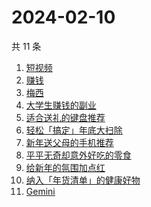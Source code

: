 # 2024-02-10

共 11 条

<!-- BEGIN -->
<!-- 最后更新时间 Sat Feb 10 2024 10:11:22 GMT+0800 (China Standard Time) -->

1. [短视频](https://www.zhihu.com/search?q=%E7%9F%AD%E8%A7%86%E9%A2%91)
1. [赚钱](https://www.zhihu.com/search?q=%E8%B5%9A%E9%92%B1)
1. [梅西](https://www.zhihu.com/search?q=%E6%A2%85%E8%A5%BF)
1. [大学生赚钱的副业](https://www.zhihu.com/search?q=%E5%A4%A7%E5%AD%A6%E7%94%9F%E8%B5%9A%E9%92%B1%E7%9A%84%E5%89%AF%E4%B8%9A)
1. [适合送礼的键盘推荐](https://www.zhihu.com/search?q=%E9%80%82%E5%90%88%E9%80%81%E7%A4%BC%E7%9A%84%E9%94%AE%E7%9B%98%E6%8E%A8%E8%8D%90)
1. [轻松「搞定」年底大扫除](https://www.zhihu.com/search?q=%E8%BD%BB%E6%9D%BE%E3%80%8C%E6%90%9E%E5%AE%9A%E3%80%8D%E5%B9%B4%E5%BA%95%E5%A4%A7%E6%89%AB%E9%99%A4)
1. [新年送父母的手机推荐](https://www.zhihu.com/search?q=%E6%96%B0%E5%B9%B4%E9%80%81%E7%88%B6%E6%AF%8D%E7%9A%84%E6%89%8B%E6%9C%BA%E6%8E%A8%E8%8D%90)
1. [平平无奇却意外好吃的零食](https://www.zhihu.com/search?q=%E5%B9%B3%E5%B9%B3%E6%97%A0%E5%A5%87%E5%8D%B4%E6%84%8F%E5%A4%96%E5%A5%BD%E5%90%83%E7%9A%84%E9%9B%B6%E9%A3%9F)
1. [给新年的氛围加点红](https://www.zhihu.com/search?q=%E7%BB%99%E6%96%B0%E5%B9%B4%E7%9A%84%E6%B0%9B%E5%9B%B4%E5%8A%A0%E7%82%B9%E7%BA%A2)
1. [纳入「年货清单」的健康好物](https://www.zhihu.com/search?q=%E7%BA%B3%E5%85%A5%E3%80%8C%E5%B9%B4%E8%B4%A7%E6%B8%85%E5%8D%95%E3%80%8D%E7%9A%84%E5%81%A5%E5%BA%B7%E5%A5%BD%E7%89%A9)
1. [Gemini](https://www.zhihu.com/search?q=Gemini)

<!-- END -->
